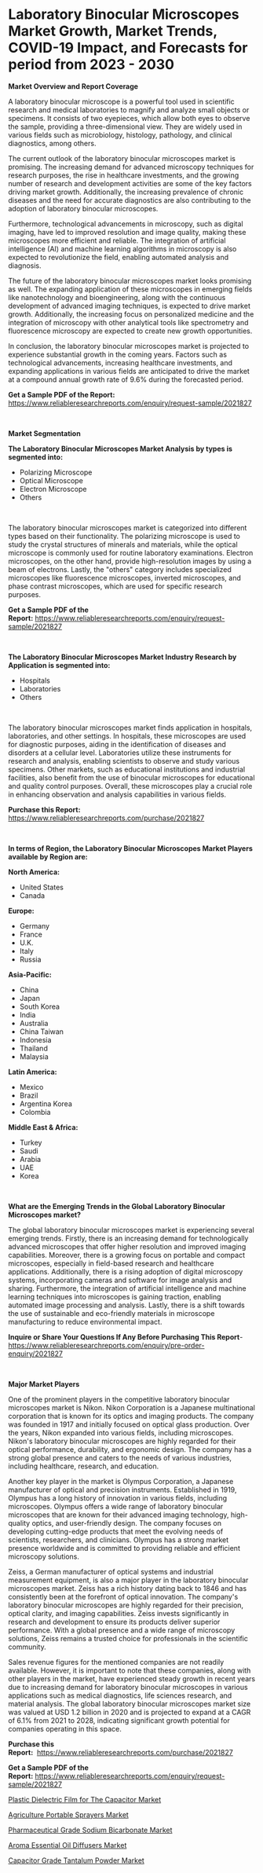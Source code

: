 <p><h1>Laboratory Binocular Microscopes Market Growth, Market Trends, COVID-19 Impact, and Forecasts for period from 2023 - 2030</h1></p><p><strong>Market Overview and Report Coverage</strong></p>
<p><p>A laboratory binocular microscope is a powerful tool used in scientific research and medical laboratories to magnify and analyze small objects or specimens. It consists of two eyepieces, which allow both eyes to observe the sample, providing a three-dimensional view. They are widely used in various fields such as microbiology, histology, pathology, and clinical diagnostics, among others.</p><p>The current outlook of the laboratory binocular microscopes market is promising. The increasing demand for advanced microscopy techniques for research purposes, the rise in healthcare investments, and the growing number of research and development activities are some of the key factors driving market growth. Additionally, the increasing prevalence of chronic diseases and the need for accurate diagnostics are also contributing to the adoption of laboratory binocular microscopes.</p><p>Furthermore, technological advancements in microscopy, such as digital imaging, have led to improved resolution and image quality, making these microscopes more efficient and reliable. The integration of artificial intelligence (AI) and machine learning algorithms in microscopy is also expected to revolutionize the field, enabling automated analysis and diagnosis.</p><p>The future of the laboratory binocular microscopes market looks promising as well. The expanding application of these microscopes in emerging fields like nanotechnology and bioengineering, along with the continuous development of advanced imaging techniques, is expected to drive market growth. Additionally, the increasing focus on personalized medicine and the integration of microscopy with other analytical tools like spectrometry and fluorescence microscopy are expected to create new growth opportunities.</p><p>In conclusion, the laboratory binocular microscopes market is projected to experience substantial growth in the coming years. Factors such as technological advancements, increasing healthcare investments, and expanding applications in various fields are anticipated to drive the market at a compound annual growth rate of 9.6% during the forecasted period.</p></p>
<p><strong>Get a Sample PDF of the Report:</strong> <a href="https://www.reliableresearchreports.com/enquiry/request-sample/2021827">https://www.reliableresearchreports.com/enquiry/request-sample/2021827</a></p>
<p>&nbsp;</p>
<p><strong>Market Segmentation</strong></p>
<p><strong>The Laboratory Binocular Microscopes Market Analysis by types is segmented into:</strong></p>
<p><ul><li>Polarizing Microscope</li><li>Optical Microscope</li><li>Electron Microscope</li><li>Others</li></ul></p>
<p>&nbsp;</p>
<p><p>The laboratory binocular microscopes market is categorized into different types based on their functionality. The polarizing microscope is used to study the crystal structures of minerals and materials, while the optical microscope is commonly used for routine laboratory examinations. Electron microscopes, on the other hand, provide high-resolution images by using a beam of electrons. Lastly, the "others" category includes specialized microscopes like fluorescence microscopes, inverted microscopes, and phase contrast microscopes, which are used for specific research purposes.</p></p>
<p><strong>Get a Sample PDF of the Report:</strong>&nbsp;<a href="https://www.reliableresearchreports.com/enquiry/request-sample/2021827">https://www.reliableresearchreports.com/enquiry/request-sample/2021827</a></p>
<p>&nbsp;</p>
<p><strong>The Laboratory Binocular Microscopes Market Industry Research by Application is segmented into:</strong></p>
<p><ul><li>Hospitals</li><li>Laboratories</li><li>Others</li></ul></p>
<p>&nbsp;</p>
<p><p>The laboratory binocular microscopes market finds application in hospitals, laboratories, and other settings. In hospitals, these microscopes are used for diagnostic purposes, aiding in the identification of diseases and disorders at a cellular level. Laboratories utilize these instruments for research and analysis, enabling scientists to observe and study various specimens. Other markets, such as educational institutions and industrial facilities, also benefit from the use of binocular microscopes for educational and quality control purposes. Overall, these microscopes play a crucial role in enhancing observation and analysis capabilities in various fields.</p></p>
<p><strong>Purchase this Report:</strong>&nbsp; <a href="https://www.reliableresearchreports.com/purchase/2021827">https://www.reliableresearchreports.com/purchase/2021827</a></p>
<p>&nbsp;</p>
<p><strong>In terms of Region, the Laboratory Binocular Microscopes Market Players available by Region are:</strong></p>
<p>
    <p> <strong> North America: </strong>
        <ul>
            <li>United States</li>
            <li>Canada</li>
        </ul>
        </p> 
    <p> <strong> Europe: </strong>
        <ul>
            <li>Germany</li>
            <li>France</li>
            <li>U.K.</li>
            <li>Italy</li>
            <li>Russia</li>
        </ul>
        </p> 
    <p> <strong> Asia-Pacific: </strong>
        <ul>
            <li>China</li>
            <li>Japan</li>
            <li>South Korea</li>
            <li>India</li>
            <li>Australia</li>
            <li>China Taiwan</li>
            <li>Indonesia</li>
            <li>Thailand</li>
            <li>Malaysia</li>
        </ul>
        </p> 
    <p> <strong> Latin America: </strong>
        <ul>
            <li>Mexico</li>
            <li>Brazil</li>
            <li>Argentina Korea</li>
            <li>Colombia</li>
        </ul>
        </p> 
    <p> <strong> Middle East & Africa: </strong>
        <ul>
            <li>Turkey</li>
            <li>Saudi</li>
            <li>Arabia</li>
            <li>UAE</li>
            <li>Korea</li>
        </ul>
    </p>
    </p>
<p>&nbsp;</p>
<p><strong>What are the Emerging Trends in the Global Laboratory Binocular Microscopes market?</strong></p>
<p><p>The global laboratory binocular microscopes market is experiencing several emerging trends. Firstly, there is an increasing demand for technologically advanced microscopes that offer higher resolution and improved imaging capabilities. Moreover, there is a growing focus on portable and compact microscopes, especially in field-based research and healthcare applications. Additionally, there is a rising adoption of digital microscopy systems, incorporating cameras and software for image analysis and sharing. Furthermore, the integration of artificial intelligence and machine learning techniques into microscopes is gaining traction, enabling automated image processing and analysis. Lastly, there is a shift towards the use of sustainable and eco-friendly materials in microscope manufacturing to reduce environmental impact.</p></p>
<p><strong>Inquire or Share Your Questions If Any Before Purchasing This Report</strong>- <a href="https://www.reliableresearchreports.com/enquiry/pre-order-enquiry/2021827">https://www.reliableresearchreports.com/enquiry/pre-order-enquiry/2021827</a></p>
<p>&nbsp;</p>
<p><strong>Major Market Players</strong></p>
<p><p>One of the prominent players in the competitive laboratory binocular microscopes market is Nikon. Nikon Corporation is a Japanese multinational corporation that is known for its optics and imaging products. The company was founded in 1917 and initially focused on optical glass production. Over the years, Nikon expanded into various fields, including microscopes. Nikon's laboratory binocular microscopes are highly regarded for their optical performance, durability, and ergonomic design. The company has a strong global presence and caters to the needs of various industries, including healthcare, research, and education.</p><p>Another key player in the market is Olympus Corporation, a Japanese manufacturer of optical and precision instruments. Established in 1919, Olympus has a long history of innovation in various fields, including microscopes. Olympus offers a wide range of laboratory binocular microscopes that are known for their advanced imaging technology, high-quality optics, and user-friendly design. The company focuses on developing cutting-edge products that meet the evolving needs of scientists, researchers, and clinicians. Olympus has a strong market presence worldwide and is committed to providing reliable and efficient microscopy solutions.</p><p>Zeiss, a German manufacturer of optical systems and industrial measurement equipment, is also a major player in the laboratory binocular microscopes market. Zeiss has a rich history dating back to 1846 and has consistently been at the forefront of optical innovation. The company's laboratory binocular microscopes are highly regarded for their precision, optical clarity, and imaging capabilities. Zeiss invests significantly in research and development to ensure its products deliver superior performance. With a global presence and a wide range of microscopy solutions, Zeiss remains a trusted choice for professionals in the scientific community.</p><p>Sales revenue figures for the mentioned companies are not readily available. However, it is important to note that these companies, along with other players in the market, have experienced steady growth in recent years due to increasing demand for laboratory binocular microscopes in various applications such as medical diagnostics, life sciences research, and material analysis. The global laboratory binocular microscopes market size was valued at USD 1.2 billion in 2020 and is projected to expand at a CAGR of 6.1% from 2021 to 2028, indicating significant growth potential for companies operating in this space.</p></p>
<p><strong>Purchase this Report:</strong>&nbsp;&nbsp;<a href="https://www.reliableresearchreports.com/purchase/2021827">https://www.reliableresearchreports.com/purchase/2021827</a></p>
<p></p>
<p><strong>Get a Sample PDF of the Report:</strong>&nbsp;<a href="https://www.reliableresearchreports.com/enquiry/request-sample/2021827">https://www.reliableresearchreports.com/enquiry/request-sample/2021827</a></p>
<p><p><a href="https://medium.com/@dritasmani2022/plastic-dielectric-film-for-the-capacitor-market-analysis-and-sze-forecasted-for-period-from-2023-cb9b1221c077">Plastic Dielectric Film for The Capacitor Market</a></p><p><a href="https://github.com/abbypearson7765/Market-Research-Report-List-1/blob/main/agriculture-portable-sprayers-market.md">Agriculture Portable Sprayers Market</a></p><p><a href="https://medium.com/@besaosmani1903/pharmaceutical-grade-sodium-bicarbonate-market-the-key-to-successful-business-strategy-forecast-e5f7759d4da0">Pharmaceutical Grade Sodium Bicarbonate Market</a></p><p><a href="https://github.com/grishafomin4852/Market-Research-Report-List-1/blob/main/aroma-essential-oil-diffusers-market.md">Aroma Essential Oil Diffusers Market</a></p><p><a href="https://medium.com/@dorinaprifti56/capacitor-grade-tantalum-powder-market-analysis-its-cagr-market-segmentation-and-global-industry-d6bfd759b67e">Capacitor Grade Tantalum Powder Market</a></p></p>